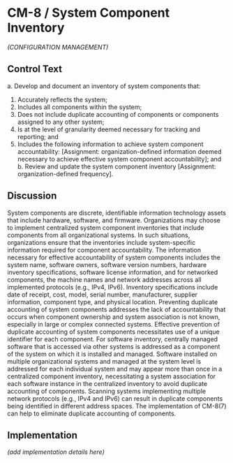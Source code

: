 # CM-8 / System Component Inventory

_(CONFIGURATION MANAGEMENT)_

## Control Text


a. Develop and document an inventory of system components that:

1. Accurately reflects the system;
2. Includes all components within the system;
3. Does not include duplicate accounting of components or components assigned to any other system;
4. Is at the level of granularity deemed necessary for tracking and reporting; and
5. Includes the following information to achieve system component accountability: [Assignment: organization-defined information deemed necessary to achieve effective system component accountability]; and
b. Review and update the system component inventory [Assignment: organization-defined frequency].

## Discussion

System components are discrete, identifiable information technology assets that include hardware, software, and firmware. Organizations may choose to implement centralized system component inventories that include components from all organizational systems. In such situations, organizations ensure that the inventories include system-specific information required for component accountability. The information necessary for effective accountability of system components includes the system name, software owners, software version numbers, hardware inventory specifications, software license information, and for networked components, the machine names and network addresses across all implemented protocols (e.g., IPv4, IPv6). Inventory specifications include date of receipt, cost, model, serial number, manufacturer, supplier information, component type,  and physical location.
Preventing duplicate accounting of system components addresses the lack of accountability that occurs when component ownership and system association is not known, especially in large or complex connected systems. Effective prevention of duplicate accounting of system components necessitates use of a unique identifier for each component. For software inventory, centrally managed software that is accessed via other systems is addressed as a component of the system on which it is installed and managed. Software installed on multiple organizational systems and managed at the system level is addressed for each individual system and may appear more than once in a centralized component inventory, necessitating a system association for each software instance in the centralized inventory to avoid duplicate accounting of components. Scanning systems implementing multiple network protocols (e.g., IPv4 and IPv6) can result in duplicate components being identified in different address spaces. The implementation of CM-8(7) can help to eliminate duplicate accounting of components.

## Implementation

_(add implementation details here)_